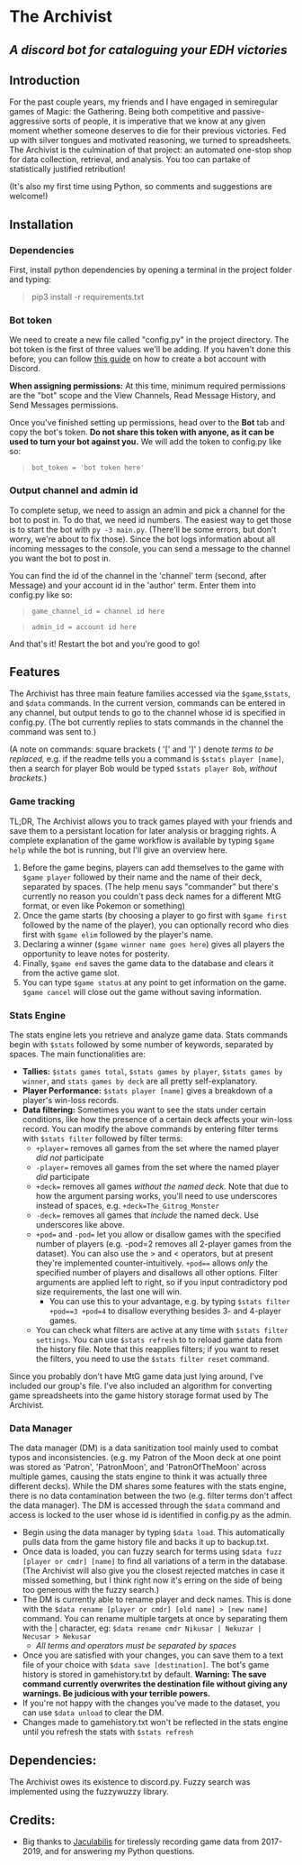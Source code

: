 # The Archivist
## *A discord bot for cataloguing your EDH victories*

## Introduction

For the past couple years, my friends and I have engaged in semiregular games of Magic: the Gathering.  Being both competitive and passive-aggressive sorts of people, it is imperative that we know at any given moment whether someone deserves to die for their previous victories.  Fed up with silver tongues and motivated reasoning, we turned to spreadsheets.  The Archivist is the culmination of that project: an automated one-stop shop for data collection, retrieval, and analysis.  You too can partake of statistically justified retribution!

(It's also my first time using Python, so comments and suggestions are welcome!)

## Installation
### Dependencies
First, install python dependencies by opening a terminal in the project folder and typing:
> pip3 install -r requirements.txt

### Bot token
We need to create a new file called "config.py" in the project directory.  The bot token is the first of three values we'll be adding.  If you haven't done this before, you can follow [this guide](https://discordpy.readthedocs.io/en/latest/discord.html) on how to create a bot account with Discord.  

**When assigning permissions:** At this time, minimum required permissions are the "bot" scope and the View Channels, Read Message History, and Send Messages permissions.

Once you've finished setting up permissions, head over to the **Bot** tab and copy the bot's token.  **Do not share this token with anyone, as it can be used to turn your bot against you.**  We will add the token to config.py like so:

> `bot_token = 'bot token here'`

### Output channel and admin id

To complete setup, we need to assign an admin and pick a channel for the bot to post in.  To do that, we need id numbers.  The easiest way to get those is to start the bot with `py -3 main.py`.  (There'll be some errors, but don't worry, we're about to fix those). Since the bot logs information about all incoming messages to the console, you can send a message to the channel you want the bot to post in.

You can find the id of the channel in the 'channel' term (second, after Message) and your account id in the 'author' term.  Enter them into config.py like so:

> `game_channel_id = channel id here`

> `admin_id = account id here`

And that's it!  Restart the bot and you're good to go!

## Features

The Archivist has three main feature families accessed via the `$game`,`$stats`, and `$data` commands.  In the current version, commands can be entered in any channel, but output tends to go to the channel whose id is specified in config.py.  (The bot currently replies to stats commands in the channel the command was sent to.)

(A note on commands: square brackets ( '[' and ']' ) denote *terms to be replaced,* e.g. if the readme tells you a command is `$stats player [name]`, then a search for player Bob would be typed `$stats player Bob`, *without brackets.*)

### Game tracking

TL;DR, The Archivist allows you to track games played with your friends and save them to a persistant location for later analysis or bragging rights.  A complete explanation of the game workflow is available by typing `$game help` while the bot is running, but I'll give an overview here.

1. Before the game begins, players can add themselves to the game with `$game player` followed by their name and the name of their deck, separated by spaces. (The help menu says "commander" but there's currently no reason you couldn't pass deck names for a different MtG format, or even like Pokemon or something)
2. Once the game starts (by choosing a player to go first with `$game first` followed by the name of the player), you can optionally record who dies first with `$game elim` followed by the player's name.
3. Declaring a winner  (`$game winner name goes here`) gives all players the opportunity to leave notes for posterity.
4. Finally, `$game end` saves the game data to the database and clears it from the active game slot.
5. You can type `$game status` at any point to get information on the game.  `$game cancel` will close out the game without saving information.

### Stats Engine

The stats engine lets you retrieve and analyze game data.  Stats commands begin with `$stats` followed by some number of keywords, separated by spaces.  The main functionalities are:

* **Tallies:** `$stats games total`, `$stats games by player`, `$stats games by winner`, and `stats games by deck` are all pretty self-explanatory.
* **Player Performance:** `$stats player [name]` gives a breakdown of a player's win-loss records.
* **Data filtering:** Sometimes you want to see the stats under certain conditions, like how the presence of a certain deck affects your win-loss record.  You can modify the above commands by entering filter terms with `$stats filter` followed by filter terms:
    * `+player=` removes all games from the set where the named player *did not* participate
    * `-player=` removes all games from the set where the named player *did* participate
    * `+deck=` removes all games *without the named deck.* Note that due to how the argument parsing works, you'll need to use underscores instead of spaces, e.g. `+deck=The_Gitrog_Monster`
    * `-deck=` removes all games that *include* the named deck.  Use underscores like above.
    * `+pod=` and `-pod=` let you allow or disallow games with the specified number of players (e.g. -pod=2 removes all 2-player games from the dataset).  You can also use the > and < operators, but at present they're implemented counter-intuitively.  `+pod==` allows *only* the specified number of players and disallows all other options.  Filter arguments are applied left to right, so if you input contradictory pod size requirements, the last one will win.
        * You can use this to your advantage, e.g. by typing `$stats filter +pod==3 +pod=4` to disallow everything besides 3- and 4-player games.
    * You can check what filters are active at any time with `$stats filter settings`.  You can use `$stats refresh` to to reload game data from the history file.  Note that this reapplies filters; if you want to reset the filters, you need to use the `$stats filter reset` command.

Since you probably don't have MtG game data just lying around, I've included our group's file.  I've also included an algorithm for converting game spreadsheets into the game history storage format used by The Archivist.

### Data Manager

The data manager (DM) is a data sanitization tool mainly used to combat typos and inconsistencies.  (e.g. my Patron of the Moon deck at one point was stored as 'Patron', 'PatronMoon', and 'PatronOfTheMoon' across multiple games, causing the stats engine to think it was actually three different decks).  While the DM shares some features with the stats engine, there is no data contamination between the two (e.g. filter terms don't affect the data manager).  The DM is accessed through the `$data` command and access is locked to the user whose id is identified in config.py as the admin.

* Begin using the data manager by typing `$data load`.  This automatically pulls data from the game history file and backs it up to backup.txt.
* Once data is loaded, you can fuzzy search for terms using `$data fuzz [player or cmdr] [name]` to find all variations of a term in the database.  (The Archivist will also give you the closest rejected matches in case it missed something, but I think right now it's erring on the side of being too generous with the fuzzy search.)
* The DM is currently able to rename player and deck names.  This is done with the `$data rename [player or cmdr] [old name] > [new name]` command.  You can rename multiple targets at once by separating them with the | character, eg:
`$data rename cmdr Nikusar | Nekuzar | Necusar > Nekusar`
    * *All terms and operators must be separated by spaces*
* Once you are satisfied with your changes, you can save them to a text file of your choice with `$data save [destination]`.  The bot's game history is stored in gamehistory.txt by default. **Warning: The save command currently overwrites the destination file without giving any warnings.  Be judicious with your terrible powers.**
* If you're not happy with the changes you've made to the dataset, you can use `$data unload` to clear the DM.
* Changes made to gamehistory.txt won't be reflected in the stats engine until you refresh the stats with `$stats refresh`

## Dependencies:

The Archivist owes its existence to discord.py.  Fuzzy search was implemented using the fuzzywuzzy library.

## Credits:
* Big thanks to [Jaculabilis](https://github.com/Jaculabilis) for tirelessly recording game data from 2017-2019, and for answering my Python questions.